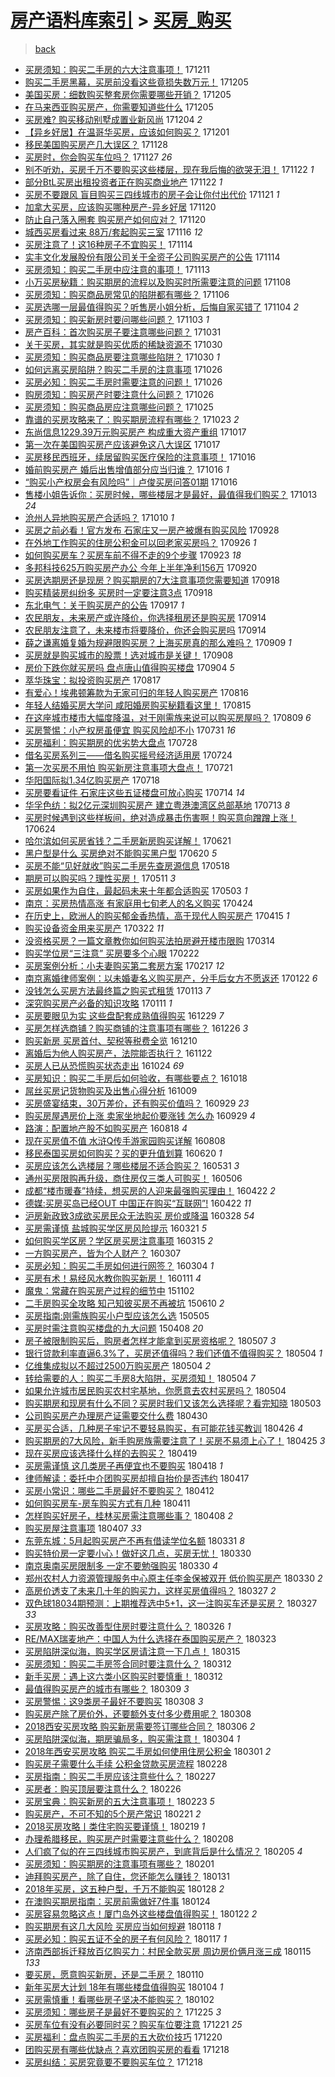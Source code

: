 [房产语料库索引](../../README.md)  > [买房_购买](买房_购买.md)
====
> [back](../README.md)

- [买房须知：购买二手房的六大注意事项！](http://jkwz.applinzi.com/ittc/7045868867207824401.html#%E4%B9%B0%E6%88%BF%E9%A1%BB%E7%9F%A5%EF%BC%9A%E8%B4%AD%E4%B9%B0%E4%BA%8C%E6%89%8B%E6%88%BF%E7%9A%84%E5%85%AD%E5%A4%A7%E6%B3%A8%E6%84%8F%E4%BA%8B%E9%A1%B9%EF%BC%81) 171211  
- [购买二手房黑幕，买房前没看这些竟损失数万元！](http://jkwz.applinzi.com/ittc/7043644016552313873.html#%E8%B4%AD%E4%B9%B0%E4%BA%8C%E6%89%8B%E6%88%BF%E9%BB%91%E5%B9%95%EF%BC%8C%E4%B9%B0%E6%88%BF%E5%89%8D%E6%B2%A1%E7%9C%8B%E8%BF%99%E4%BA%9B%E7%AB%9F%E6%8D%9F%E5%A4%B1%E6%95%B0%E4%B8%87%E5%85%83%EF%BC%81) 171205  
- [美国买房：细数购买整套房你需要哪些开销？](http://jkwz.applinzi.com/ittc/7043625213034497041.html#%E7%BE%8E%E5%9B%BD%E4%B9%B0%E6%88%BF%EF%BC%9A%E7%BB%86%E6%95%B0%E8%B4%AD%E4%B9%B0%E6%95%B4%E5%A5%97%E6%88%BF%E4%BD%A0%E9%9C%80%E8%A6%81%E5%93%AA%E4%BA%9B%E5%BC%80%E9%94%80%EF%BC%9F) 171205  
- [在马来西亚购买房产，你需要知道些什么](http://jkwz.applinzi.com/ittc/7043568786718852113.html#%E5%9C%A8%E9%A9%AC%E6%9D%A5%E8%A5%BF%E4%BA%9A%E8%B4%AD%E4%B9%B0%E6%88%BF%E4%BA%A7%EF%BC%8C%E4%BD%A0%E9%9C%80%E8%A6%81%E7%9F%A5%E9%81%93%E4%BA%9B%E4%BB%80%E4%B9%88) 171205  
- [买房难?  购买移动别墅成置业新风尚](http://jkwz.applinzi.com/ittc/7043226718469358609.html#%E4%B9%B0%E6%88%BF%E9%9A%BE%3F++%E8%B4%AD%E4%B9%B0%E7%A7%BB%E5%8A%A8%E5%88%AB%E5%A2%85%E6%88%90%E7%BD%AE%E4%B8%9A%E6%96%B0%E9%A3%8E%E5%B0%9A) 171204 *2* 
- [【异乡好居】在温哥华买房，应该如何购买？](http://jkwz.applinzi.com/ittc/7042064136127644688.html#%E3%80%90%E5%BC%82%E4%B9%A1%E5%A5%BD%E5%B1%85%E3%80%91%E5%9C%A8%E6%B8%A9%E5%93%A5%E5%8D%8E%E4%B9%B0%E6%88%BF%EF%BC%8C%E5%BA%94%E8%AF%A5%E5%A6%82%E4%BD%95%E8%B4%AD%E4%B9%B0%EF%BC%9F) 171201  
- [移民美国购买房产几大误区？](http://jkwz.applinzi.com/ittc/7040917413774754832.html#%E7%A7%BB%E6%B0%91%E7%BE%8E%E5%9B%BD%E8%B4%AD%E4%B9%B0%E6%88%BF%E4%BA%A7%E5%87%A0%E5%A4%A7%E8%AF%AF%E5%8C%BA%EF%BC%9F) 171128  
- [买房时，你会购买车位吗？](http://jkwz.applinzi.com/ittc/7040670274565964816.html#%E4%B9%B0%E6%88%BF%E6%97%B6%EF%BC%8C%E4%BD%A0%E4%BC%9A%E8%B4%AD%E4%B9%B0%E8%BD%A6%E4%BD%8D%E5%90%97%EF%BC%9F) 171127 *26* 
- [别不听劝，买房千万不要购买这些楼层，现在我后悔的欲哭无泪！](http://jkwz.applinzi.com/ittc/7038706025794896913.html#%E5%88%AB%E4%B8%8D%E5%90%AC%E5%8A%9D%EF%BC%8C%E4%B9%B0%E6%88%BF%E5%8D%83%E4%B8%87%E4%B8%8D%E8%A6%81%E8%B4%AD%E4%B9%B0%E8%BF%99%E4%BA%9B%E6%A5%BC%E5%B1%82%EF%BC%8C%E7%8E%B0%E5%9C%A8%E6%88%91%E5%90%8E%E6%82%94%E7%9A%84%E6%AC%B2%E5%93%AD%E6%97%A0%E6%B3%AA%EF%BC%81) 171122 *1* 
- [部分BtL买房出租投资者正在购买商业地产](http://jkwz.applinzi.com/ittc/7038421529245778961.html#%E9%83%A8%E5%88%86BtL%E4%B9%B0%E6%88%BF%E5%87%BA%E7%A7%9F%E6%8A%95%E8%B5%84%E8%80%85%E6%AD%A3%E5%9C%A8%E8%B4%AD%E4%B9%B0%E5%95%86%E4%B8%9A%E5%9C%B0%E4%BA%A7) 171122 *1* 
- [买房不要跟风 盲目购买三四线城市的房子会让你付出代价](http://jkwz.applinzi.com/ittc/7038498468853711889.html#%E4%B9%B0%E6%88%BF%E4%B8%8D%E8%A6%81%E8%B7%9F%E9%A3%8E+%E7%9B%B2%E7%9B%AE%E8%B4%AD%E4%B9%B0%E4%B8%89%E5%9B%9B%E7%BA%BF%E5%9F%8E%E5%B8%82%E7%9A%84%E6%88%BF%E5%AD%90%E4%BC%9A%E8%AE%A9%E4%BD%A0%E4%BB%98%E5%87%BA%E4%BB%A3%E4%BB%B7) 171121 *1* 
- [加拿大买房，应该购买哪种房产-异乡好居](http://jkwz.applinzi.com/ittc/7037988765698622480.html#%E5%8A%A0%E6%8B%BF%E5%A4%A7%E4%B9%B0%E6%88%BF%EF%BC%8C%E5%BA%94%E8%AF%A5%E8%B4%AD%E4%B9%B0%E5%93%AA%E7%A7%8D%E6%88%BF%E4%BA%A7-%E5%BC%82%E4%B9%A1%E5%A5%BD%E5%B1%85) 171120  
- [防止自己落入圈套 购买房产如何应对？](http://jkwz.applinzi.com/ittc/7037953814823437329.html#%E9%98%B2%E6%AD%A2%E8%87%AA%E5%B7%B1%E8%90%BD%E5%85%A5%E5%9C%88%E5%A5%97+%E8%B4%AD%E4%B9%B0%E6%88%BF%E4%BA%A7%E5%A6%82%E4%BD%95%E5%BA%94%E5%AF%B9%EF%BC%9F) 171120  
- [城西买房看过来 88万/套起购买三室](http://jkwz.applinzi.com/ittc/7036342515039470608.html#%E5%9F%8E%E8%A5%BF%E4%B9%B0%E6%88%BF%E7%9C%8B%E8%BF%87%E6%9D%A5+88%E4%B8%87%2F%E5%A5%97%E8%B5%B7%E8%B4%AD%E4%B9%B0%E4%B8%89%E5%AE%A4) 171116 *12* 
- [买房注意了！这16种房子不宜购买！](http://jkwz.applinzi.com/ittc/7035763714773484560.html#%E4%B9%B0%E6%88%BF%E6%B3%A8%E6%84%8F%E4%BA%86%EF%BC%81%E8%BF%9916%E7%A7%8D%E6%88%BF%E5%AD%90%E4%B8%8D%E5%AE%9C%E8%B4%AD%E4%B9%B0%EF%BC%81) 171114  
- [实丰文化发展股份有限公司关于全资子公司购买房产的公告](http://jkwz.applinzi.com/ittc/7035722577178297360.html#%E5%AE%9E%E4%B8%B0%E6%96%87%E5%8C%96%E5%8F%91%E5%B1%95%E8%82%A1%E4%BB%BD%E6%9C%89%E9%99%90%E5%85%AC%E5%8F%B8%E5%85%B3%E4%BA%8E%E5%85%A8%E8%B5%84%E5%AD%90%E5%85%AC%E5%8F%B8%E8%B4%AD%E4%B9%B0%E6%88%BF%E4%BA%A7%E7%9A%84%E5%85%AC%E5%91%8A) 171114  
- [买房须知：购买二手房中应注意的事项！](http://jkwz.applinzi.com/ittc/7035366316813321232.html#%E4%B9%B0%E6%88%BF%E9%A1%BB%E7%9F%A5%EF%BC%9A%E8%B4%AD%E4%B9%B0%E4%BA%8C%E6%89%8B%E6%88%BF%E4%B8%AD%E5%BA%94%E6%B3%A8%E6%84%8F%E7%9A%84%E4%BA%8B%E9%A1%B9%EF%BC%81) 171113  
- [小万买房秘籍：购买期房的流程以及购买时所需要注意的问题](http://jkwz.applinzi.com/ittc/7033517042639045649.html#%E5%B0%8F%E4%B8%87%E4%B9%B0%E6%88%BF%E7%A7%98%E7%B1%8D%EF%BC%9A%E8%B4%AD%E4%B9%B0%E6%9C%9F%E6%88%BF%E7%9A%84%E6%B5%81%E7%A8%8B%E4%BB%A5%E5%8F%8A%E8%B4%AD%E4%B9%B0%E6%97%B6%E6%89%80%E9%9C%80%E8%A6%81%E6%B3%A8%E6%84%8F%E7%9A%84%E9%97%AE%E9%A2%98) 171108  
- [买房须知：购买商品房常见的陷阱都有哪些？](http://jkwz.applinzi.com/ittc/7032852441358402576.html#%E4%B9%B0%E6%88%BF%E9%A1%BB%E7%9F%A5%EF%BC%9A%E8%B4%AD%E4%B9%B0%E5%95%86%E5%93%81%E6%88%BF%E5%B8%B8%E8%A7%81%E7%9A%84%E9%99%B7%E9%98%B1%E9%83%BD%E6%9C%89%E5%93%AA%E4%BA%9B%EF%BC%9F) 171106  
- [买房选哪一层最值得购买？听售房小姐分析，后悔自家买错了](http://jkwz.applinzi.com/ittc/7032127735311385616.html#%E4%B9%B0%E6%88%BF%E9%80%89%E5%93%AA%E4%B8%80%E5%B1%82%E6%9C%80%E5%80%BC%E5%BE%97%E8%B4%AD%E4%B9%B0%EF%BC%9F%E5%90%AC%E5%94%AE%E6%88%BF%E5%B0%8F%E5%A7%90%E5%88%86%E6%9E%90%EF%BC%8C%E5%90%8E%E6%82%94%E8%87%AA%E5%AE%B6%E4%B9%B0%E9%94%99%E4%BA%86) 171104 *2* 
- [买房须知：购买新房时要问哪些问题？](http://jkwz.applinzi.com/ittc/7031754117230363664.html#%E4%B9%B0%E6%88%BF%E9%A1%BB%E7%9F%A5%EF%BC%9A%E8%B4%AD%E4%B9%B0%E6%96%B0%E6%88%BF%E6%97%B6%E8%A6%81%E9%97%AE%E5%93%AA%E4%BA%9B%E9%97%AE%E9%A2%98%EF%BC%9F) 171103 *1* 
- [房产百科：首次购买房子要注意哪些问题？](http://jkwz.applinzi.com/ittc/7030623047596377105.html#%E6%88%BF%E4%BA%A7%E7%99%BE%E7%A7%91%EF%BC%9A%E9%A6%96%E6%AC%A1%E8%B4%AD%E4%B9%B0%E6%88%BF%E5%AD%90%E8%A6%81%E6%B3%A8%E6%84%8F%E5%93%AA%E4%BA%9B%E9%97%AE%E9%A2%98%EF%BC%9F) 171031  
- [关于买房，其实就是购买优质的稀缺资源不](http://jkwz.applinzi.com/ittc/7030296253399827472.html#%E5%85%B3%E4%BA%8E%E4%B9%B0%E6%88%BF%EF%BC%8C%E5%85%B6%E5%AE%9E%E5%B0%B1%E6%98%AF%E8%B4%AD%E4%B9%B0%E4%BC%98%E8%B4%A8%E7%9A%84%E7%A8%80%E7%BC%BA%E8%B5%84%E6%BA%90%E4%B8%8D) 171030  
- [买房须知：购买商品房要注意哪些陷阱？](http://jkwz.applinzi.com/ittc/7030253418852123664.html#%E4%B9%B0%E6%88%BF%E9%A1%BB%E7%9F%A5%EF%BC%9A%E8%B4%AD%E4%B9%B0%E5%95%86%E5%93%81%E6%88%BF%E8%A6%81%E6%B3%A8%E6%84%8F%E5%93%AA%E4%BA%9B%E9%99%B7%E9%98%B1%EF%BC%9F) 171030 *1* 
- [如何远离买房陷阱？购买二手房的注意事项](http://jkwz.applinzi.com/ittc/7028774769493804049.html#%E5%A6%82%E4%BD%95%E8%BF%9C%E7%A6%BB%E4%B9%B0%E6%88%BF%E9%99%B7%E9%98%B1%EF%BC%9F%E8%B4%AD%E4%B9%B0%E4%BA%8C%E6%89%8B%E6%88%BF%E7%9A%84%E6%B3%A8%E6%84%8F%E4%BA%8B%E9%A1%B9) 171026  
- [买房必知：购买二手房时需要注意的问题！](http://jkwz.applinzi.com/ittc/7028769572151362577.html#%E4%B9%B0%E6%88%BF%E5%BF%85%E7%9F%A5%EF%BC%9A%E8%B4%AD%E4%B9%B0%E4%BA%8C%E6%89%8B%E6%88%BF%E6%97%B6%E9%9C%80%E8%A6%81%E6%B3%A8%E6%84%8F%E7%9A%84%E9%97%AE%E9%A2%98%EF%BC%81) 171026  
- [购房须知：购买房产时要注意什么问题？](http://jkwz.applinzi.com/ittc/7028757097183970320.html#%E8%B4%AD%E6%88%BF%E9%A1%BB%E7%9F%A5%EF%BC%9A%E8%B4%AD%E4%B9%B0%E6%88%BF%E4%BA%A7%E6%97%B6%E8%A6%81%E6%B3%A8%E6%84%8F%E4%BB%80%E4%B9%88%E9%97%AE%E9%A2%98%EF%BC%9F) 171026  
- [买房须知：购买商品房应注意哪些问题？](http://jkwz.applinzi.com/ittc/7028406941167125520.html#%E4%B9%B0%E6%88%BF%E9%A1%BB%E7%9F%A5%EF%BC%9A%E8%B4%AD%E4%B9%B0%E5%95%86%E5%93%81%E6%88%BF%E5%BA%94%E6%B3%A8%E6%84%8F%E5%93%AA%E4%BA%9B%E9%97%AE%E9%A2%98%EF%BC%9F) 171025  
- [靠谱的买房攻略来了：购买期房流程有哪些？](http://jkwz.applinzi.com/ittc/7027669878960555024.html#%E9%9D%A0%E8%B0%B1%E7%9A%84%E4%B9%B0%E6%88%BF%E6%94%BB%E7%95%A5%E6%9D%A5%E4%BA%86%EF%BC%9A%E8%B4%AD%E4%B9%B0%E6%9C%9F%E6%88%BF%E6%B5%81%E7%A8%8B%E6%9C%89%E5%93%AA%E4%BA%9B%EF%BC%9F) 171023 *2* 
- [东尚信息1229.39万元购买房产 构成重大资产重组](http://jkwz.applinzi.com/ittc/7025413321862415377.html#%E4%B8%9C%E5%B0%9A%E4%BF%A1%E6%81%AF1229.39%E4%B8%87%E5%85%83%E8%B4%AD%E4%B9%B0%E6%88%BF%E4%BA%A7+%E6%9E%84%E6%88%90%E9%87%8D%E5%A4%A7%E8%B5%84%E4%BA%A7%E9%87%8D%E7%BB%84) 171017  
- [第一次在美国购买房产应该避免这八大误区](http://jkwz.applinzi.com/ittc/7025410815547671568.html#%E7%AC%AC%E4%B8%80%E6%AC%A1%E5%9C%A8%E7%BE%8E%E5%9B%BD%E8%B4%AD%E4%B9%B0%E6%88%BF%E4%BA%A7%E5%BA%94%E8%AF%A5%E9%81%BF%E5%85%8D%E8%BF%99%E5%85%AB%E5%A4%A7%E8%AF%AF%E5%8C%BA) 171017  
- [买房移民西班牙，续居留购买医疗保险的注意事项！](http://jkwz.applinzi.com/ittc/7025092463809790993.html#%E4%B9%B0%E6%88%BF%E7%A7%BB%E6%B0%91%E8%A5%BF%E7%8F%AD%E7%89%99%EF%BC%8C%E7%BB%AD%E5%B1%85%E7%95%99%E8%B4%AD%E4%B9%B0%E5%8C%BB%E7%96%97%E4%BF%9D%E9%99%A9%E7%9A%84%E6%B3%A8%E6%84%8F%E4%BA%8B%E9%A1%B9%EF%BC%81) 171016  
- [婚前购买房产 婚后出售增值部分应当归谁？](http://jkwz.applinzi.com/ittc/7025046486361048081.html#%E5%A9%9A%E5%89%8D%E8%B4%AD%E4%B9%B0%E6%88%BF%E4%BA%A7+%E5%A9%9A%E5%90%8E%E5%87%BA%E5%94%AE%E5%A2%9E%E5%80%BC%E9%83%A8%E5%88%86%E5%BA%94%E5%BD%93%E5%BD%92%E8%B0%81%EF%BC%9F) 171016 *1* 
- [“购买小产权房会有风险吗”｜卢俊买房问答01期](http://jkwz.applinzi.com/ittc/7024987837022340112.html#%E2%80%9C%E8%B4%AD%E4%B9%B0%E5%B0%8F%E4%BA%A7%E6%9D%83%E6%88%BF%E4%BC%9A%E6%9C%89%E9%A3%8E%E9%99%A9%E5%90%97%E2%80%9D%EF%BD%9C%E5%8D%A2%E4%BF%8A%E4%B9%B0%E6%88%BF%E9%97%AE%E7%AD%9401%E6%9C%9F) 171016  
- [售楼小姐告诉你：买房时候，哪些楼层才是最好，最值得我们购买？](http://jkwz.applinzi.com/ittc/7024035496454521873.html#%E5%94%AE%E6%A5%BC%E5%B0%8F%E5%A7%90%E5%91%8A%E8%AF%89%E4%BD%A0%EF%BC%9A%E4%B9%B0%E6%88%BF%E6%97%B6%E5%80%99%EF%BC%8C%E5%93%AA%E4%BA%9B%E6%A5%BC%E5%B1%82%E6%89%8D%E6%98%AF%E6%9C%80%E5%A5%BD%EF%BC%8C%E6%9C%80%E5%80%BC%E5%BE%97%E6%88%91%E4%BB%AC%E8%B4%AD%E4%B9%B0%EF%BC%9F) 171013 *24* 
- [沧州人异地购买房产合适吗？](http://jkwz.applinzi.com/ittc/7022730698690135057.html#%E6%B2%A7%E5%B7%9E%E4%BA%BA%E5%BC%82%E5%9C%B0%E8%B4%AD%E4%B9%B0%E6%88%BF%E4%BA%A7%E5%90%88%E9%80%82%E5%90%97%EF%BC%9F) 171010 *1* 
- [买房之前必看！官方发布 石家庄又一房产被爆有购买风险](http://jkwz.applinzi.com/ittc/7018362919048446992.html#%E4%B9%B0%E6%88%BF%E4%B9%8B%E5%89%8D%E5%BF%85%E7%9C%8B%EF%BC%81%E5%AE%98%E6%96%B9%E5%8F%91%E5%B8%83+%E7%9F%B3%E5%AE%B6%E5%BA%84%E5%8F%88%E4%B8%80%E6%88%BF%E4%BA%A7%E8%A2%AB%E7%88%86%E6%9C%89%E8%B4%AD%E4%B9%B0%E9%A3%8E%E9%99%A9) 170928  
- [在外地工作购买的住房公积金可以回老家买房吗？](http://jkwz.applinzi.com/ittc/7017677517438321680.html#%E5%9C%A8%E5%A4%96%E5%9C%B0%E5%B7%A5%E4%BD%9C%E8%B4%AD%E4%B9%B0%E7%9A%84%E4%BD%8F%E6%88%BF%E5%85%AC%E7%A7%AF%E9%87%91%E5%8F%AF%E4%BB%A5%E5%9B%9E%E8%80%81%E5%AE%B6%E4%B9%B0%E6%88%BF%E5%90%97%EF%BC%9F) 170926 *1* 
- [如何购买房车？买房车前不得不走的9个步骤](http://jkwz.applinzi.com/ittc/7016534883500033041.html#%E5%A6%82%E4%BD%95%E8%B4%AD%E4%B9%B0%E6%88%BF%E8%BD%A6%EF%BC%9F%E4%B9%B0%E6%88%BF%E8%BD%A6%E5%89%8D%E4%B8%8D%E5%BE%97%E4%B8%8D%E8%B5%B0%E7%9A%849%E4%B8%AA%E6%AD%A5%E9%AA%A4) 170923 *18* 
- [多邦科技625万购买房产办公 今年上半年净利156万](http://jkwz.applinzi.com/ittc/7015412459085759505.html#%E5%A4%9A%E9%82%A6%E7%A7%91%E6%8A%80625%E4%B8%87%E8%B4%AD%E4%B9%B0%E6%88%BF%E4%BA%A7%E5%8A%9E%E5%85%AC+%E4%BB%8A%E5%B9%B4%E4%B8%8A%E5%8D%8A%E5%B9%B4%E5%87%80%E5%88%A9156%E4%B8%87) 170920  
- [买房选期房还是现房？购买期房的7大注意事项您需要知道](http://jkwz.applinzi.com/ittc/7014672921010897936.html#%E4%B9%B0%E6%88%BF%E9%80%89%E6%9C%9F%E6%88%BF%E8%BF%98%E6%98%AF%E7%8E%B0%E6%88%BF%EF%BC%9F%E8%B4%AD%E4%B9%B0%E6%9C%9F%E6%88%BF%E7%9A%847%E5%A4%A7%E6%B3%A8%E6%84%8F%E4%BA%8B%E9%A1%B9%E6%82%A8%E9%9C%80%E8%A6%81%E7%9F%A5%E9%81%93) 170918  
- [购买精装房纠纷多 买房时一定要注意3点](http://jkwz.applinzi.com/ittc/7014581162289398800.html#%E8%B4%AD%E4%B9%B0%E7%B2%BE%E8%A3%85%E6%88%BF%E7%BA%A0%E7%BA%B7%E5%A4%9A+%E4%B9%B0%E6%88%BF%E6%97%B6%E4%B8%80%E5%AE%9A%E8%A6%81%E6%B3%A8%E6%84%8F3%E7%82%B9) 170918  
- [东北电气：关于购买房产的公告](http://jkwz.applinzi.com/ittc/7014425914493109264.html#%E4%B8%9C%E5%8C%97%E7%94%B5%E6%B0%94%EF%BC%9A%E5%85%B3%E4%BA%8E%E8%B4%AD%E4%B9%B0%E6%88%BF%E4%BA%A7%E7%9A%84%E5%85%AC%E5%91%8A) 170917 *1* 
- [农民朋友，未来房产或许降价，你选择租房还是购买房](http://jkwz.applinzi.com/ittc/7013298918862095121.html#%E5%86%9C%E6%B0%91%E6%9C%8B%E5%8F%8B%EF%BC%8C%E6%9C%AA%E6%9D%A5%E6%88%BF%E4%BA%A7%E6%88%96%E8%AE%B8%E9%99%8D%E4%BB%B7%EF%BC%8C%E4%BD%A0%E9%80%89%E6%8B%A9%E7%A7%9F%E6%88%BF%E8%BF%98%E6%98%AF%E8%B4%AD%E4%B9%B0%E6%88%BF) 170914  
- [农民朋友注意了，未来楼市将要降价，你还会购买房吗](http://jkwz.applinzi.com/ittc/7013296636963587089.html#%E5%86%9C%E6%B0%91%E6%9C%8B%E5%8F%8B%E6%B3%A8%E6%84%8F%E4%BA%86%EF%BC%8C%E6%9C%AA%E6%9D%A5%E6%A5%BC%E5%B8%82%E5%B0%86%E8%A6%81%E9%99%8D%E4%BB%B7%EF%BC%8C%E4%BD%A0%E8%BF%98%E4%BC%9A%E8%B4%AD%E4%B9%B0%E6%88%BF%E5%90%97) 170914  
- [薛之谦离婚复婚为规避限购买房？上海买房真的那么难吗？](http://jkwz.applinzi.com/ittc/7011341747639288849.html#%E8%96%9B%E4%B9%8B%E8%B0%A6%E7%A6%BB%E5%A9%9A%E5%A4%8D%E5%A9%9A%E4%B8%BA%E8%A7%84%E9%81%BF%E9%99%90%E8%B4%AD%E4%B9%B0%E6%88%BF%EF%BC%9F%E4%B8%8A%E6%B5%B7%E4%B9%B0%E6%88%BF%E7%9C%9F%E7%9A%84%E9%82%A3%E4%B9%88%E9%9A%BE%E5%90%97%EF%BC%9F) 170909 *1* 
- [买房就是购买城市的股票！选对城市是关键！](http://jkwz.applinzi.com/ittc/7010976262703809552.html#%E4%B9%B0%E6%88%BF%E5%B0%B1%E6%98%AF%E8%B4%AD%E4%B9%B0%E5%9F%8E%E5%B8%82%E7%9A%84%E8%82%A1%E7%A5%A8%EF%BC%81%E9%80%89%E5%AF%B9%E5%9F%8E%E5%B8%82%E6%98%AF%E5%85%B3%E9%94%AE%EF%BC%81) 170908  
- [房价下跌你就买房吗 盘点唐山值得购买楼盘](http://jkwz.applinzi.com/ittc/7009357862927860752.html#%E6%88%BF%E4%BB%B7%E4%B8%8B%E8%B7%8C%E4%BD%A0%E5%B0%B1%E4%B9%B0%E6%88%BF%E5%90%97+%E7%9B%98%E7%82%B9%E5%94%90%E5%B1%B1%E5%80%BC%E5%BE%97%E8%B4%AD%E4%B9%B0%E6%A5%BC%E7%9B%98) 170904 *5* 
- [萃华珠宝：拟投资购买房产](http://jkwz.applinzi.com/ittc/7002678110473159697.html#%E8%90%83%E5%8D%8E%E7%8F%A0%E5%AE%9D%EF%BC%9A%E6%8B%9F%E6%8A%95%E8%B5%84%E8%B4%AD%E4%B9%B0%E6%88%BF%E4%BA%A7) 170817  
- [有爱心！埃弗顿筹款为无家可归的年轻人购买房产](http://jkwz.applinzi.com/ittc/7002423097192612881.html#%E6%9C%89%E7%88%B1%E5%BF%83%EF%BC%81%E5%9F%83%E5%BC%97%E9%A1%BF%E7%AD%B9%E6%AC%BE%E4%B8%BA%E6%97%A0%E5%AE%B6%E5%8F%AF%E5%BD%92%E7%9A%84%E5%B9%B4%E8%BD%BB%E4%BA%BA%E8%B4%AD%E4%B9%B0%E6%88%BF%E4%BA%A7) 170816  
- [年轻人结婚买房大学问 咸阳婚房购买秘籍看这里！](http://jkwz.applinzi.com/ittc/7001948065131660304.html#%E5%B9%B4%E8%BD%BB%E4%BA%BA%E7%BB%93%E5%A9%9A%E4%B9%B0%E6%88%BF%E5%A4%A7%E5%AD%A6%E9%97%AE+%E5%92%B8%E9%98%B3%E5%A9%9A%E6%88%BF%E8%B4%AD%E4%B9%B0%E7%A7%98%E7%B1%8D%E7%9C%8B%E8%BF%99%E9%87%8C%EF%BC%81) 170815  
- [在这座城市楼市大幅度降温，对于刚需族来说可以购买房屋吗？](http://jkwz.applinzi.com/ittc/6999883987445892112.html#%E5%9C%A8%E8%BF%99%E5%BA%A7%E5%9F%8E%E5%B8%82%E6%A5%BC%E5%B8%82%E5%A4%A7%E5%B9%85%E5%BA%A6%E9%99%8D%E6%B8%A9%EF%BC%8C%E5%AF%B9%E4%BA%8E%E5%88%9A%E9%9C%80%E6%97%8F%E6%9D%A5%E8%AF%B4%E5%8F%AF%E4%BB%A5%E8%B4%AD%E4%B9%B0%E6%88%BF%E5%B1%8B%E5%90%97%EF%BC%9F) 170809 *6* 
- [买房警惕：小产权房虽便宜 购买风险却不小](http://jkwz.applinzi.com/ittc/6996486152612480016.html#%E4%B9%B0%E6%88%BF%E8%AD%A6%E6%83%95%EF%BC%9A%E5%B0%8F%E4%BA%A7%E6%9D%83%E6%88%BF%E8%99%BD%E4%BE%BF%E5%AE%9C+%E8%B4%AD%E4%B9%B0%E9%A3%8E%E9%99%A9%E5%8D%B4%E4%B8%8D%E5%B0%8F) 170731 *16* 
- [买房福利：购买期房的优劣势大盘点](http://jkwz.applinzi.com/ittc/6995309277978559505.html#%E4%B9%B0%E6%88%BF%E7%A6%8F%E5%88%A9%EF%BC%9A%E8%B4%AD%E4%B9%B0%E6%9C%9F%E6%88%BF%E7%9A%84%E4%BC%98%E5%8A%A3%E5%8A%BF%E5%A4%A7%E7%9B%98%E7%82%B9) 170728  
- [借名买房系列三——借名购买摇号经济适用房](http://jkwz.applinzi.com/ittc/6993799169905787920.html#%E5%80%9F%E5%90%8D%E4%B9%B0%E6%88%BF%E7%B3%BB%E5%88%97%E4%B8%89%E2%80%94%E2%80%94%E5%80%9F%E5%90%8D%E8%B4%AD%E4%B9%B0%E6%91%87%E5%8F%B7%E7%BB%8F%E6%B5%8E%E9%80%82%E7%94%A8%E6%88%BF) 170724  
- [第一次买房不用怕 购买新房注意事项大盘点！](http://jkwz.applinzi.com/ittc/6992767798106129425.html#%E7%AC%AC%E4%B8%80%E6%AC%A1%E4%B9%B0%E6%88%BF%E4%B8%8D%E7%94%A8%E6%80%95+%E8%B4%AD%E4%B9%B0%E6%96%B0%E6%88%BF%E6%B3%A8%E6%84%8F%E4%BA%8B%E9%A1%B9%E5%A4%A7%E7%9B%98%E7%82%B9%EF%BC%81) 170721  
- [华阳国际拟1.34亿购买房产](http://jkwz.applinzi.com/ittc/6991462166325363729.html#%E5%8D%8E%E9%98%B3%E5%9B%BD%E9%99%85%E6%8B%9F1.34%E4%BA%BF%E8%B4%AD%E4%B9%B0%E6%88%BF%E4%BA%A7) 170718  
- [买房要看证件 石家庄这些五证楼盘可放心购买](http://jkwz.applinzi.com/ittc/6990090787621438481.html#%E4%B9%B0%E6%88%BF%E8%A6%81%E7%9C%8B%E8%AF%81%E4%BB%B6+%E7%9F%B3%E5%AE%B6%E5%BA%84%E8%BF%99%E4%BA%9B%E4%BA%94%E8%AF%81%E6%A5%BC%E7%9B%98%E5%8F%AF%E6%94%BE%E5%BF%83%E8%B4%AD%E4%B9%B0) 170714 *14* 
- [华孚色纺：拟2亿元深圳购买房产 建立粤港澳湾区总部基地](http://jkwz.applinzi.com/ittc/6989858953398584336.html#%E5%8D%8E%E5%AD%9A%E8%89%B2%E7%BA%BA%EF%BC%9A%E6%8B%9F2%E4%BA%BF%E5%85%83%E6%B7%B1%E5%9C%B3%E8%B4%AD%E4%B9%B0%E6%88%BF%E4%BA%A7+%E5%BB%BA%E7%AB%8B%E7%B2%A4%E6%B8%AF%E6%BE%B3%E6%B9%BE%E5%8C%BA%E6%80%BB%E9%83%A8%E5%9F%BA%E5%9C%B0) 170713 *8* 
- [买房时候遇到这些样板间，绝对造成暴击伤害啊！购买意向蹭蹭上涨！](http://jkwz.applinzi.com/ittc/6982659830471721988.html#%E4%B9%B0%E6%88%BF%E6%97%B6%E5%80%99%E9%81%87%E5%88%B0%E8%BF%99%E4%BA%9B%E6%A0%B7%E6%9D%BF%E9%97%B4%EF%BC%8C%E7%BB%9D%E5%AF%B9%E9%80%A0%E6%88%90%E6%9A%B4%E5%87%BB%E4%BC%A4%E5%AE%B3%E5%95%8A%EF%BC%81%E8%B4%AD%E4%B9%B0%E6%84%8F%E5%90%91%E8%B9%AD%E8%B9%AD%E4%B8%8A%E6%B6%A8%EF%BC%81) 170624  
- [哈尔滨如何买房省钱？二手房新房购买详解！](http://jkwz.applinzi.com/ittc/6981689291364107269.html#%E5%93%88%E5%B0%94%E6%BB%A8%E5%A6%82%E4%BD%95%E4%B9%B0%E6%88%BF%E7%9C%81%E9%92%B1%EF%BC%9F%E4%BA%8C%E6%89%8B%E6%88%BF%E6%96%B0%E6%88%BF%E8%B4%AD%E4%B9%B0%E8%AF%A6%E8%A7%A3%EF%BC%81) 170621  
- [黑户型是什么 买房绝对不能购买黑户型](http://jkwz.applinzi.com/ittc/6981326901632041989.html#%E9%BB%91%E6%88%B7%E5%9E%8B%E6%98%AF%E4%BB%80%E4%B9%88+%E4%B9%B0%E6%88%BF%E7%BB%9D%E5%AF%B9%E4%B8%8D%E8%83%BD%E8%B4%AD%E4%B9%B0%E9%BB%91%E6%88%B7%E5%9E%8B) 170620 *5* 
- [买房不能“见好就收”购买二手房先查房源信息](http://jkwz.applinzi.com/ittc/6968932567238575108.html#%E4%B9%B0%E6%88%BF%E4%B8%8D%E8%83%BD%E2%80%9C%E8%A7%81%E5%A5%BD%E5%B0%B1%E6%94%B6%E2%80%9D%E8%B4%AD%E4%B9%B0%E4%BA%8C%E6%89%8B%E6%88%BF%E5%85%88%E6%9F%A5%E6%88%BF%E6%BA%90%E4%BF%A1%E6%81%AF) 170518  
- [期房可以购买吗？理性买房！](http://jkwz.applinzi.com/ittc/6966501282884879364.html#%E6%9C%9F%E6%88%BF%E5%8F%AF%E4%BB%A5%E8%B4%AD%E4%B9%B0%E5%90%97%EF%BC%9F%E7%90%86%E6%80%A7%E4%B9%B0%E6%88%BF%EF%BC%81) 170511 *3* 
- [买房如果作为自住，最起码未来十年都合适购买](http://jkwz.applinzi.com/ittc/6963538578721211397.html#%E4%B9%B0%E6%88%BF%E5%A6%82%E6%9E%9C%E4%BD%9C%E4%B8%BA%E8%87%AA%E4%BD%8F%EF%BC%8C%E6%9C%80%E8%B5%B7%E7%A0%81%E6%9C%AA%E6%9D%A5%E5%8D%81%E5%B9%B4%E9%83%BD%E5%90%88%E9%80%82%E8%B4%AD%E4%B9%B0) 170503 *1* 
- [南京：买房热情高涨 有家庭用七旬老人的名义购买](http://jkwz.applinzi.com/ittc/6960146035757286404.html#%E5%8D%97%E4%BA%AC%EF%BC%9A%E4%B9%B0%E6%88%BF%E7%83%AD%E6%83%85%E9%AB%98%E6%B6%A8+%E6%9C%89%E5%AE%B6%E5%BA%AD%E7%94%A8%E4%B8%83%E6%97%AC%E8%80%81%E4%BA%BA%E7%9A%84%E5%90%8D%E4%B9%89%E8%B4%AD%E4%B9%B0) 170424  
- [在历史上，欧洲人的购买郁金香热情，高于现代人购买房产](http://jkwz.applinzi.com/ittc/6956727196440855557.html#%E5%9C%A8%E5%8E%86%E5%8F%B2%E4%B8%8A%EF%BC%8C%E6%AC%A7%E6%B4%B2%E4%BA%BA%E7%9A%84%E8%B4%AD%E4%B9%B0%E9%83%81%E9%87%91%E9%A6%99%E7%83%AD%E6%83%85%EF%BC%8C%E9%AB%98%E4%BA%8E%E7%8E%B0%E4%BB%A3%E4%BA%BA%E8%B4%AD%E4%B9%B0%E6%88%BF%E4%BA%A7) 170415 *1* 
- [购买设备资金用来买房产](http://jkwz.applinzi.com/ittc/6947691363041805316.html#%E8%B4%AD%E4%B9%B0%E8%AE%BE%E5%A4%87%E8%B5%84%E9%87%91%E7%94%A8%E6%9D%A5%E4%B9%B0%E6%88%BF%E4%BA%A7) 170322 *11* 
- [没资格买房？一篇文章教你如何购买法拍房避开楼市限购](http://jkwz.applinzi.com/ittc/6944889052661810180.html#%E6%B2%A1%E8%B5%84%E6%A0%BC%E4%B9%B0%E6%88%BF%EF%BC%9F%E4%B8%80%E7%AF%87%E6%96%87%E7%AB%A0%E6%95%99%E4%BD%A0%E5%A6%82%E4%BD%95%E8%B4%AD%E4%B9%B0%E6%B3%95%E6%8B%8D%E6%88%BF%E9%81%BF%E5%BC%80%E6%A5%BC%E5%B8%82%E9%99%90%E8%B4%AD) 170314  
- [购买学位房“三注意” 买房要多个心眼](http://jkwz.applinzi.com/ittc/6937422318614873093.html#%E8%B4%AD%E4%B9%B0%E5%AD%A6%E4%BD%8D%E6%88%BF%E2%80%9C%E4%B8%89%E6%B3%A8%E6%84%8F%E2%80%9D+%E4%B9%B0%E6%88%BF%E8%A6%81%E5%A4%9A%E4%B8%AA%E5%BF%83%E7%9C%BC) 170222  
- [买房案例分析：小夫妻购买第二套房方案](http://jkwz.applinzi.com/ittc/6935721085495673860.html#%E4%B9%B0%E6%88%BF%E6%A1%88%E4%BE%8B%E5%88%86%E6%9E%90%EF%BC%9A%E5%B0%8F%E5%A4%AB%E5%A6%BB%E8%B4%AD%E4%B9%B0%E7%AC%AC%E4%BA%8C%E5%A5%97%E6%88%BF%E6%96%B9%E6%A1%88) 170217 *12* 
- [南京离婚律师案例：以未婚妻名义购买房产，分手后女方不愿返还](http://jkwz.applinzi.com/ittc/6926012659802833925.html#%E5%8D%97%E4%BA%AC%E7%A6%BB%E5%A9%9A%E5%BE%8B%E5%B8%88%E6%A1%88%E4%BE%8B%EF%BC%9A%E4%BB%A5%E6%9C%AA%E5%A9%9A%E5%A6%BB%E5%90%8D%E4%B9%89%E8%B4%AD%E4%B9%B0%E6%88%BF%E4%BA%A7%EF%BC%8C%E5%88%86%E6%89%8B%E5%90%8E%E5%A5%B3%E6%96%B9%E4%B8%8D%E6%84%BF%E8%BF%94%E8%BF%98) 170122 *6* 
- [没钱怎么买房方法最终篇之购买式租赁](http://jkwz.applinzi.com/ittc/6922557495053911044.html#%E6%B2%A1%E9%92%B1%E6%80%8E%E4%B9%88%E4%B9%B0%E6%88%BF%E6%96%B9%E6%B3%95%E6%9C%80%E7%BB%88%E7%AF%87%E4%B9%8B%E8%B4%AD%E4%B9%B0%E5%BC%8F%E7%A7%9F%E8%B5%81) 170113 *7* 
- [深究购买房产必备的知识攻略](http://jkwz.applinzi.com/ittc/6921806573185008644.html#%E6%B7%B1%E7%A9%B6%E8%B4%AD%E4%B9%B0%E6%88%BF%E4%BA%A7%E5%BF%85%E5%A4%87%E7%9A%84%E7%9F%A5%E8%AF%86%E6%94%BB%E7%95%A5) 170111 *1* 
- [买房要眼见为实 这些盘配套成熟值得购买](http://jkwz.applinzi.com/ittc/6917018483782321157.html#%E4%B9%B0%E6%88%BF%E8%A6%81%E7%9C%BC%E8%A7%81%E4%B8%BA%E5%AE%9E+%E8%BF%99%E4%BA%9B%E7%9B%98%E9%85%8D%E5%A5%97%E6%88%90%E7%86%9F%E5%80%BC%E5%BE%97%E8%B4%AD%E4%B9%B0) 161229 *7* 
- [买房怎样选商铺？购买商铺的注意事项有哪些？](http://jkwz.applinzi.com/ittc/6915959332763337732.html#%E4%B9%B0%E6%88%BF%E6%80%8E%E6%A0%B7%E9%80%89%E5%95%86%E9%93%BA%EF%BC%9F%E8%B4%AD%E4%B9%B0%E5%95%86%E9%93%BA%E7%9A%84%E6%B3%A8%E6%84%8F%E4%BA%8B%E9%A1%B9%E6%9C%89%E5%93%AA%E4%BA%9B%EF%BC%9F) 161226 *3* 
- [购买新房 买房首付、契税等税费全览](http://jkwz.applinzi.com/ittc/6910014856106607620.html#%E8%B4%AD%E4%B9%B0%E6%96%B0%E6%88%BF+%E4%B9%B0%E6%88%BF%E9%A6%96%E4%BB%98%E3%80%81%E5%A5%91%E7%A8%8E%E7%AD%89%E7%A8%8E%E8%B4%B9%E5%85%A8%E8%A7%88) 161210  
- [离婚后为他人购买房产，法院能否执行？](http://jkwz.applinzi.com/ittc/6903256864329827332.html#%E7%A6%BB%E5%A9%9A%E5%90%8E%E4%B8%BA%E4%BB%96%E4%BA%BA%E8%B4%AD%E4%B9%B0%E6%88%BF%E4%BA%A7%EF%BC%8C%E6%B3%95%E9%99%A2%E8%83%BD%E5%90%A6%E6%89%A7%E8%A1%8C%EF%BC%9F) 161122  
- [买房人已从恐慌购买状态走出](http://jkwz.applinzi.com/ittc/6892357592239571972.html#%E4%B9%B0%E6%88%BF%E4%BA%BA%E5%B7%B2%E4%BB%8E%E6%81%90%E6%85%8C%E8%B4%AD%E4%B9%B0%E7%8A%B6%E6%80%81%E8%B5%B0%E5%87%BA) 161024 *69* 
- [买房知识：购买二手房后如何验收，有哪些要点？](http://jkwz.applinzi.com/ittc/6890383824470410244.html#%E4%B9%B0%E6%88%BF%E7%9F%A5%E8%AF%86%EF%BC%9A%E8%B4%AD%E4%B9%B0%E4%BA%8C%E6%89%8B%E6%88%BF%E5%90%8E%E5%A6%82%E4%BD%95%E9%AA%8C%E6%94%B6%EF%BC%8C%E6%9C%89%E5%93%AA%E4%BA%9B%E8%A6%81%E7%82%B9%EF%BC%9F) 161018  
- [屌丝买房记货物购买及出售心得分析](http://jkwz.applinzi.com/ittc/6887060437429912581.html#%E5%B1%8C%E4%B8%9D%E4%B9%B0%E6%88%BF%E8%AE%B0%E8%B4%A7%E7%89%A9%E8%B4%AD%E4%B9%B0%E5%8F%8A%E5%87%BA%E5%94%AE%E5%BF%83%E5%BE%97%E5%88%86%E6%9E%90) 161009  
- [买房盛宴结束，30万差价，还有购买价值吗？](http://jkwz.applinzi.com/ittc/6883249465183437829.html#%E4%B9%B0%E6%88%BF%E7%9B%9B%E5%AE%B4%E7%BB%93%E6%9D%9F%EF%BC%8C30%E4%B8%87%E5%B7%AE%E4%BB%B7%EF%BC%8C%E8%BF%98%E6%9C%89%E8%B4%AD%E4%B9%B0%E4%BB%B7%E5%80%BC%E5%90%97%EF%BC%9F) 160929 *23* 
- [购买房屋遇房价上涨  卖家坐地起价要涨钱 怎么办](http://jkwz.applinzi.com/ittc/6883244276854555652.html#%E8%B4%AD%E4%B9%B0%E6%88%BF%E5%B1%8B%E9%81%87%E6%88%BF%E4%BB%B7%E4%B8%8A%E6%B6%A8++%E5%8D%96%E5%AE%B6%E5%9D%90%E5%9C%B0%E8%B5%B7%E4%BB%B7%E8%A6%81%E6%B6%A8%E9%92%B1+%E6%80%8E%E4%B9%88%E5%8A%9E) 160929 *4* 
- [路演：配置地产股不如购买房产](http://jkwz.applinzi.com/ittc/6867730247172228101.html#%E8%B7%AF%E6%BC%94%EF%BC%9A%E9%85%8D%E7%BD%AE%E5%9C%B0%E4%BA%A7%E8%82%A1%E4%B8%8D%E5%A6%82%E8%B4%AD%E4%B9%B0%E6%88%BF%E4%BA%A7) 160818 *4* 
- [现在买房值不值 水浒Q传手游家园购买详解](http://jkwz.applinzi.com/ittc/6864060594566726661.html#%E7%8E%B0%E5%9C%A8%E4%B9%B0%E6%88%BF%E5%80%BC%E4%B8%8D%E5%80%BC+%E6%B0%B4%E6%B5%92Q%E4%BC%A0%E6%89%8B%E6%B8%B8%E5%AE%B6%E5%9B%AD%E8%B4%AD%E4%B9%B0%E8%AF%A6%E8%A7%A3) 160808  
- [移民泰国买房如何购买？买的更升值划算](http://jkwz.applinzi.com/ittc/6845868098808448004.html#%E7%A7%BB%E6%B0%91%E6%B3%B0%E5%9B%BD%E4%B9%B0%E6%88%BF%E5%A6%82%E4%BD%95%E8%B4%AD%E4%B9%B0%EF%BC%9F%E4%B9%B0%E7%9A%84%E6%9B%B4%E5%8D%87%E5%80%BC%E5%88%92%E7%AE%97) 160620 *1* 
- [买房应该怎么选楼层？哪些楼层不适合购买？](http://jkwz.applinzi.com/ittc/6838529098485597189.html#%E4%B9%B0%E6%88%BF%E5%BA%94%E8%AF%A5%E6%80%8E%E4%B9%88%E9%80%89%E6%A5%BC%E5%B1%82%EF%BC%9F%E5%93%AA%E4%BA%9B%E6%A5%BC%E5%B1%82%E4%B8%8D%E9%80%82%E5%90%88%E8%B4%AD%E4%B9%B0%EF%BC%9F) 160531 *3* 
- [通州买房限购再升级，商住房仅三类人可购买！](http://jkwz.applinzi.com/ittc/6829155961071469573.html#%E9%80%9A%E5%B7%9E%E4%B9%B0%E6%88%BF%E9%99%90%E8%B4%AD%E5%86%8D%E5%8D%87%E7%BA%A7%EF%BC%8C%E5%95%86%E4%BD%8F%E6%88%BF%E4%BB%85%E4%B8%89%E7%B1%BB%E4%BA%BA%E5%8F%AF%E8%B4%AD%E4%B9%B0%EF%BC%81) 160506  
- [成都“楼市暖春”持续，想买房的人迎来最强购买理由！](http://jkwz.applinzi.com/ittc/6823955351212655621.html#%E6%88%90%E9%83%BD%E2%80%9C%E6%A5%BC%E5%B8%82%E6%9A%96%E6%98%A5%E2%80%9D%E6%8C%81%E7%BB%AD%EF%BC%8C%E6%83%B3%E4%B9%B0%E6%88%BF%E7%9A%84%E4%BA%BA%E8%BF%8E%E6%9D%A5%E6%9C%80%E5%BC%BA%E8%B4%AD%E4%B9%B0%E7%90%86%E7%94%B1%EF%BC%81) 160422 *2* 
- [德媒:买房买岛已经OUT 中国正在购买“互联网”!](http://jkwz.applinzi.com/ittc/6823804846662501381.html#%E5%BE%B7%E5%AA%92%3A%E4%B9%B0%E6%88%BF%E4%B9%B0%E5%B2%9B%E5%B7%B2%E7%BB%8FOUT+%E4%B8%AD%E5%9B%BD%E6%AD%A3%E5%9C%A8%E8%B4%AD%E4%B9%B0%E2%80%9C%E4%BA%92%E8%81%94%E7%BD%91%E2%80%9D%21) 160422 *11* 
- [沪房新政致3成欲买房民众无法购买  房价或降温](http://jkwz.applinzi.com/ittc/6814595437038142468.html#%E6%B2%AA%E6%88%BF%E6%96%B0%E6%94%BF%E8%87%B43%E6%88%90%E6%AC%B2%E4%B9%B0%E6%88%BF%E6%B0%91%E4%BC%97%E6%97%A0%E6%B3%95%E8%B4%AD%E4%B9%B0++%E6%88%BF%E4%BB%B7%E6%88%96%E9%99%8D%E6%B8%A9) 160328 *54* 
- [买房需谨慎 盐城购买学区房风险提示](http://jkwz.applinzi.com/ittc/6811329316684039172.html#%E4%B9%B0%E6%88%BF%E9%9C%80%E8%B0%A8%E6%85%8E+%E7%9B%90%E5%9F%8E%E8%B4%AD%E4%B9%B0%E5%AD%A6%E5%8C%BA%E6%88%BF%E9%A3%8E%E9%99%A9%E6%8F%90%E7%A4%BA) 160321 *5* 
- [如何购买学区房？学区房买房注意事项](http://jkwz.applinzi.com/ittc/6809751817848095748.html#%E5%A6%82%E4%BD%95%E8%B4%AD%E4%B9%B0%E5%AD%A6%E5%8C%BA%E6%88%BF%EF%BC%9F%E5%AD%A6%E5%8C%BA%E6%88%BF%E4%B9%B0%E6%88%BF%E6%B3%A8%E6%84%8F%E4%BA%8B%E9%A1%B9) 160315 *2* 
- [一方购买房产，皆为个人财产？](http://jkwz.applinzi.com/ittc/6806852231492011012.html#%E4%B8%80%E6%96%B9%E8%B4%AD%E4%B9%B0%E6%88%BF%E4%BA%A7%EF%BC%8C%E7%9A%86%E4%B8%BA%E4%B8%AA%E4%BA%BA%E8%B4%A2%E4%BA%A7%EF%BC%9F) 160307  
- [买房必知：购买二手房如何进行网签？](http://jkwz.applinzi.com/ittc/6805756004906042372.html#%E4%B9%B0%E6%88%BF%E5%BF%85%E7%9F%A5%EF%BC%9A%E8%B4%AD%E4%B9%B0%E4%BA%8C%E6%89%8B%E6%88%BF%E5%A6%82%E4%BD%95%E8%BF%9B%E8%A1%8C%E7%BD%91%E7%AD%BE%EF%BC%9F) 160304 *1* 
- [买房有术！易经风水教你购买新房！](http://jkwz.applinzi.com/ittc/6786077756546876420.html#%E4%B9%B0%E6%88%BF%E6%9C%89%E6%9C%AF%EF%BC%81%E6%98%93%E7%BB%8F%E9%A3%8E%E6%B0%B4%E6%95%99%E4%BD%A0%E8%B4%AD%E4%B9%B0%E6%96%B0%E6%88%BF%EF%BC%81) 160111 *4* 
- [魔鬼：常藏在购买房产过程的细节中](http://jkwz.applinzi.com/ittc/6760020207845114884.html#%E9%AD%94%E9%AC%BC%EF%BC%9A%E5%B8%B8%E8%97%8F%E5%9C%A8%E8%B4%AD%E4%B9%B0%E6%88%BF%E4%BA%A7%E8%BF%87%E7%A8%8B%E7%9A%84%E7%BB%86%E8%8A%82%E4%B8%AD) 151102  
- [二手房购买全攻略 知己知彼买房不再被坑](http://jkwz.applinzi.com/ittc/547650611421212087.html#%E4%BA%8C%E6%89%8B%E6%88%BF%E8%B4%AD%E4%B9%B0%E5%85%A8%E6%94%BB%E7%95%A5+%E7%9F%A5%E5%B7%B1%E7%9F%A5%E5%BD%BC%E4%B9%B0%E6%88%BF%E4%B8%8D%E5%86%8D%E8%A2%AB%E5%9D%91) 150610 *2* 
- [买房指南:刚需族购买小户型应该怎么选](http://jkwz.applinzi.com/ittc/547650611404041216.html#%E4%B9%B0%E6%88%BF%E6%8C%87%E5%8D%97%3A%E5%88%9A%E9%9C%80%E6%97%8F%E8%B4%AD%E4%B9%B0%E5%B0%8F%E6%88%B7%E5%9E%8B%E5%BA%94%E8%AF%A5%E6%80%8E%E4%B9%88%E9%80%89) 150505  
- [买房时需注意购买楼盘的九大问题](http://jkwz.applinzi.com/ittc/547650611404259315.html#%E4%B9%B0%E6%88%BF%E6%97%B6%E9%9C%80%E6%B3%A8%E6%84%8F%E8%B4%AD%E4%B9%B0%E6%A5%BC%E7%9B%98%E7%9A%84%E4%B9%9D%E5%A4%A7%E9%97%AE%E9%A2%98) 150408 *20* 
- [房子被限制购买后，购房者怎样才能拿到买房资格呢？](http://jkwz.applinzi.com/ittc/7100445653610267665.html#%E6%88%BF%E5%AD%90%E8%A2%AB%E9%99%90%E5%88%B6%E8%B4%AD%E4%B9%B0%E5%90%8E%EF%BC%8C%E8%B4%AD%E6%88%BF%E8%80%85%E6%80%8E%E6%A0%B7%E6%89%8D%E8%83%BD%E6%8B%BF%E5%88%B0%E4%B9%B0%E6%88%BF%E8%B5%84%E6%A0%BC%E5%91%A2%EF%BC%9F) 180507 *3* 
- [银行贷款利率直逼6.3%了，买房还值得吗？我们还值不值得购买？](http://jkwz.applinzi.com/ittc/7099380432460317703.html#%E9%93%B6%E8%A1%8C%E8%B4%B7%E6%AC%BE%E5%88%A9%E7%8E%87%E7%9B%B4%E9%80%BC6.3%25%E4%BA%86%EF%BC%8C%E4%B9%B0%E6%88%BF%E8%BF%98%E5%80%BC%E5%BE%97%E5%90%97%EF%BC%9F%E6%88%91%E4%BB%AC%E8%BF%98%E5%80%BC%E4%B8%8D%E5%80%BC%E5%BE%97%E8%B4%AD%E4%B9%B0%EF%BC%9F) 180504 *1* 
- [亿维集成拟以不超过2500万购买房产](http://jkwz.applinzi.com/ittc/7099364650162586635.html#%E4%BA%BF%E7%BB%B4%E9%9B%86%E6%88%90%E6%8B%9F%E4%BB%A5%E4%B8%8D%E8%B6%85%E8%BF%872500%E4%B8%87%E8%B4%AD%E4%B9%B0%E6%88%BF%E4%BA%A7) 180504 *2* 
- [转给需要的人：购买二手房8大陷阱，买房须知！](http://jkwz.applinzi.com/ittc/7099234787485287430.html#%E8%BD%AC%E7%BB%99%E9%9C%80%E8%A6%81%E7%9A%84%E4%BA%BA%EF%BC%9A%E8%B4%AD%E4%B9%B0%E4%BA%8C%E6%89%8B%E6%88%BF8%E5%A4%A7%E9%99%B7%E9%98%B1%EF%BC%8C%E4%B9%B0%E6%88%BF%E9%A1%BB%E7%9F%A5%EF%BC%81) 180504 *7* 
- [如果允许城市居民购买农村宅基地，你愿意去农村买房吗？](http://jkwz.applinzi.com/ittc/7099201837121143818.html#%E5%A6%82%E6%9E%9C%E5%85%81%E8%AE%B8%E5%9F%8E%E5%B8%82%E5%B1%85%E6%B0%91%E8%B4%AD%E4%B9%B0%E5%86%9C%E6%9D%91%E5%AE%85%E5%9F%BA%E5%9C%B0%EF%BC%8C%E4%BD%A0%E6%84%BF%E6%84%8F%E5%8E%BB%E5%86%9C%E6%9D%91%E4%B9%B0%E6%88%BF%E5%90%97%EF%BC%9F) 180504  
- [购买期房和现房有什么不同？买房时我们又该怎么选择呢？看完知晓](http://jkwz.applinzi.com/ittc/7098999364339106833.html#%E8%B4%AD%E4%B9%B0%E6%9C%9F%E6%88%BF%E5%92%8C%E7%8E%B0%E6%88%BF%E6%9C%89%E4%BB%80%E4%B9%88%E4%B8%8D%E5%90%8C%EF%BC%9F%E4%B9%B0%E6%88%BF%E6%97%B6%E6%88%91%E4%BB%AC%E5%8F%88%E8%AF%A5%E6%80%8E%E4%B9%88%E9%80%89%E6%8B%A9%E5%91%A2%EF%BC%9F%E7%9C%8B%E5%AE%8C%E7%9F%A5%E6%99%93) 180503  
- [公司购买房产办理房产证需要交什么费](http://jkwz.applinzi.com/ittc/7097922297472222224.html#%E5%85%AC%E5%8F%B8%E8%B4%AD%E4%B9%B0%E6%88%BF%E4%BA%A7%E5%8A%9E%E7%90%86%E6%88%BF%E4%BA%A7%E8%AF%81%E9%9C%80%E8%A6%81%E4%BA%A4%E4%BB%80%E4%B9%88%E8%B4%B9) 180430  
- [买房买合适，几种房子牢记不要轻易购买，有可能花钱买教训](http://jkwz.applinzi.com/ittc/7096340469040808971.html#%E4%B9%B0%E6%88%BF%E4%B9%B0%E5%90%88%E9%80%82%EF%BC%8C%E5%87%A0%E7%A7%8D%E6%88%BF%E5%AD%90%E7%89%A2%E8%AE%B0%E4%B8%8D%E8%A6%81%E8%BD%BB%E6%98%93%E8%B4%AD%E4%B9%B0%EF%BC%8C%E6%9C%89%E5%8F%AF%E8%83%BD%E8%8A%B1%E9%92%B1%E4%B9%B0%E6%95%99%E8%AE%AD) 180426 *4* 
- [购买期房的7大风险，新手购房族需要注意了！买房不易须上心了！](http://jkwz.applinzi.com/ittc/7095976582814630919.html#%E8%B4%AD%E4%B9%B0%E6%9C%9F%E6%88%BF%E7%9A%847%E5%A4%A7%E9%A3%8E%E9%99%A9%EF%BC%8C%E6%96%B0%E6%89%8B%E8%B4%AD%E6%88%BF%E6%97%8F%E9%9C%80%E8%A6%81%E6%B3%A8%E6%84%8F%E4%BA%86%EF%BC%81%E4%B9%B0%E6%88%BF%E4%B8%8D%E6%98%93%E9%A1%BB%E4%B8%8A%E5%BF%83%E4%BA%86%EF%BC%81) 180425 *3* 
- [现在买房应该选择什么样的去购买？](http://jkwz.applinzi.com/ittc/7093623422133470225.html#%E7%8E%B0%E5%9C%A8%E4%B9%B0%E6%88%BF%E5%BA%94%E8%AF%A5%E9%80%89%E6%8B%A9%E4%BB%80%E4%B9%88%E6%A0%B7%E7%9A%84%E5%8E%BB%E8%B4%AD%E4%B9%B0%EF%BC%9F) 180419  
- [买房需谨慎 这几类房子再便宜也不要购买](http://jkwz.applinzi.com/ittc/7093333613619971083.html#%E4%B9%B0%E6%88%BF%E9%9C%80%E8%B0%A8%E6%85%8E+%E8%BF%99%E5%87%A0%E7%B1%BB%E6%88%BF%E5%AD%90%E5%86%8D%E4%BE%BF%E5%AE%9C%E4%B9%9F%E4%B8%8D%E8%A6%81%E8%B4%AD%E4%B9%B0) 180418 *1* 
- [律师解读：委托中介团购买房却擅自抬价是否违约](http://jkwz.applinzi.com/ittc/7092904074188162065.html#%E5%BE%8B%E5%B8%88%E8%A7%A3%E8%AF%BB%EF%BC%9A%E5%A7%94%E6%89%98%E4%B8%AD%E4%BB%8B%E5%9B%A2%E8%B4%AD%E4%B9%B0%E6%88%BF%E5%8D%B4%E6%93%85%E8%87%AA%E6%8A%AC%E4%BB%B7%E6%98%AF%E5%90%A6%E8%BF%9D%E7%BA%A6) 180417  
- [买房小常识：哪些二手房最好不要购买？](http://jkwz.applinzi.com/ittc/7091027844161602577.html#%E4%B9%B0%E6%88%BF%E5%B0%8F%E5%B8%B8%E8%AF%86%EF%BC%9A%E5%93%AA%E4%BA%9B%E4%BA%8C%E6%89%8B%E6%88%BF%E6%9C%80%E5%A5%BD%E4%B8%8D%E8%A6%81%E8%B4%AD%E4%B9%B0%EF%BC%9F) 180412  
- [如何购买房车-房车购买方式有几种](http://jkwz.applinzi.com/ittc/7090758457210962951.html#%E5%A6%82%E4%BD%95%E8%B4%AD%E4%B9%B0%E6%88%BF%E8%BD%A6-%E6%88%BF%E8%BD%A6%E8%B4%AD%E4%B9%B0%E6%96%B9%E5%BC%8F%E6%9C%89%E5%87%A0%E7%A7%8D) 180411  
- [怎样购买好房子，桂林买房需注意哪些事？](http://jkwz.applinzi.com/ittc/7089635486245323793.html#%E6%80%8E%E6%A0%B7%E8%B4%AD%E4%B9%B0%E5%A5%BD%E6%88%BF%E5%AD%90%EF%BC%8C%E6%A1%82%E6%9E%97%E4%B9%B0%E6%88%BF%E9%9C%80%E6%B3%A8%E6%84%8F%E5%93%AA%E4%BA%9B%E4%BA%8B%EF%BC%9F) 180408 *2* 
- [购买房屋注意事项](http://jkwz.applinzi.com/ittc/7089282853278057478.html#%E8%B4%AD%E4%B9%B0%E6%88%BF%E5%B1%8B%E6%B3%A8%E6%84%8F%E4%BA%8B%E9%A1%B9) 180407 *33* 
- [东莞东城：5月起购买房产不再有借读学位名额](http://jkwz.applinzi.com/ittc/7086679103484986375.html#%E4%B8%9C%E8%8E%9E%E4%B8%9C%E5%9F%8E%EF%BC%9A5%E6%9C%88%E8%B5%B7%E8%B4%AD%E4%B9%B0%E6%88%BF%E4%BA%A7%E4%B8%8D%E5%86%8D%E6%9C%89%E5%80%9F%E8%AF%BB%E5%AD%A6%E4%BD%8D%E5%90%8D%E9%A2%9D) 180331 *8* 
- [购买特价房一定要小心！做好这几点，买房无忧！](http://jkwz.applinzi.com/ittc/7086332498336547846.html#%E8%B4%AD%E4%B9%B0%E7%89%B9%E4%BB%B7%E6%88%BF%E4%B8%80%E5%AE%9A%E8%A6%81%E5%B0%8F%E5%BF%83%EF%BC%81%E5%81%9A%E5%A5%BD%E8%BF%99%E5%87%A0%E7%82%B9%EF%BC%8C%E4%B9%B0%E6%88%BF%E6%97%A0%E5%BF%A7%EF%BC%81) 180330  
- [南京奥南买房限制多 一定不要勉强购买](http://jkwz.applinzi.com/ittc/7086290257484186635.html#%E5%8D%97%E4%BA%AC%E5%A5%A5%E5%8D%97%E4%B9%B0%E6%88%BF%E9%99%90%E5%88%B6%E5%A4%9A+%E4%B8%80%E5%AE%9A%E4%B8%8D%E8%A6%81%E5%8B%89%E5%BC%BA%E8%B4%AD%E4%B9%B0) 180330 *4* 
- [郑州农村人力资源管理服务中心原主任李金保被双开 低价购买房产](http://jkwz.applinzi.com/ittc/7086278243898622993.html#%E9%83%91%E5%B7%9E%E5%86%9C%E6%9D%91%E4%BA%BA%E5%8A%9B%E8%B5%84%E6%BA%90%E7%AE%A1%E7%90%86%E6%9C%8D%E5%8A%A1%E4%B8%AD%E5%BF%83%E5%8E%9F%E4%B8%BB%E4%BB%BB%E6%9D%8E%E9%87%91%E4%BF%9D%E8%A2%AB%E5%8F%8C%E5%BC%80+%E4%BD%8E%E4%BB%B7%E8%B4%AD%E4%B9%B0%E6%88%BF%E4%BA%A7) 180330 *2* 
- [高房价透支了未来几十年的购买力，这样买房值得吗？](http://jkwz.applinzi.com/ittc/7085220517009425419.html#%E9%AB%98%E6%88%BF%E4%BB%B7%E9%80%8F%E6%94%AF%E4%BA%86%E6%9C%AA%E6%9D%A5%E5%87%A0%E5%8D%81%E5%B9%B4%E7%9A%84%E8%B4%AD%E4%B9%B0%E5%8A%9B%EF%BC%8C%E8%BF%99%E6%A0%B7%E4%B9%B0%E6%88%BF%E5%80%BC%E5%BE%97%E5%90%97%EF%BC%9F) 180327 *2* 
- [双色球18034期预测：上期推荐选中5+1，这一注购买车还是买房？](http://jkwz.applinzi.com/ittc/7084848897971454983.html#%E5%8F%8C%E8%89%B2%E7%90%8318034%E6%9C%9F%E9%A2%84%E6%B5%8B%EF%BC%9A%E4%B8%8A%E6%9C%9F%E6%8E%A8%E8%8D%90%E9%80%89%E4%B8%AD5%2B1%EF%BC%8C%E8%BF%99%E4%B8%80%E6%B3%A8%E8%B4%AD%E4%B9%B0%E8%BD%A6%E8%BF%98%E6%98%AF%E4%B9%B0%E6%88%BF%EF%BC%9F) 180327 *33* 
- [买房攻略：购买改善型住房时要注意什么？](http://jkwz.applinzi.com/ittc/7084726057125282822.html#%E4%B9%B0%E6%88%BF%E6%94%BB%E7%95%A5%EF%BC%9A%E8%B4%AD%E4%B9%B0%E6%94%B9%E5%96%84%E5%9E%8B%E4%BD%8F%E6%88%BF%E6%97%B6%E8%A6%81%E6%B3%A8%E6%84%8F%E4%BB%80%E4%B9%88%EF%BC%9F) 180326 *1* 
- [RE/MAX瑞麦地产：中国人为什么选择在泰国购买房产？](http://jkwz.applinzi.com/ittc/7083627741746562055.html#RE%2FMAX%E7%91%9E%E9%BA%A6%E5%9C%B0%E4%BA%A7%EF%BC%9A%E4%B8%AD%E5%9B%BD%E4%BA%BA%E4%B8%BA%E4%BB%80%E4%B9%88%E9%80%89%E6%8B%A9%E5%9C%A8%E6%B3%B0%E5%9B%BD%E8%B4%AD%E4%B9%B0%E6%88%BF%E4%BA%A7%EF%BC%9F) 180323  
- [买房陷阱深似海，购买学区房请注意一下几点！](http://jkwz.applinzi.com/ittc/7080626878526522384.html#%E4%B9%B0%E6%88%BF%E9%99%B7%E9%98%B1%E6%B7%B1%E4%BC%BC%E6%B5%B7%EF%BC%8C%E8%B4%AD%E4%B9%B0%E5%AD%A6%E5%8C%BA%E6%88%BF%E8%AF%B7%E6%B3%A8%E6%84%8F%E4%B8%80%E4%B8%8B%E5%87%A0%E7%82%B9%EF%BC%81) 180315  
- [买房须知：购买二手房签合同时要注意什么？](http://jkwz.applinzi.com/ittc/7079552161560396811.html#%E4%B9%B0%E6%88%BF%E9%A1%BB%E7%9F%A5%EF%BC%9A%E8%B4%AD%E4%B9%B0%E4%BA%8C%E6%89%8B%E6%88%BF%E7%AD%BE%E5%90%88%E5%90%8C%E6%97%B6%E8%A6%81%E6%B3%A8%E6%84%8F%E4%BB%80%E4%B9%88%EF%BC%9F) 180312  
- [新手买房：遇上这六类小区购买时要慎重！](http://jkwz.applinzi.com/ittc/7079548712768766986.html#%E6%96%B0%E6%89%8B%E4%B9%B0%E6%88%BF%EF%BC%9A%E9%81%87%E4%B8%8A%E8%BF%99%E5%85%AD%E7%B1%BB%E5%B0%8F%E5%8C%BA%E8%B4%AD%E4%B9%B0%E6%97%B6%E8%A6%81%E6%85%8E%E9%87%8D%EF%BC%81) 180312  
- [最值得购买房产的城市有哪些？](http://jkwz.applinzi.com/ittc/7078602725816534032.html#%E6%9C%80%E5%80%BC%E5%BE%97%E8%B4%AD%E4%B9%B0%E6%88%BF%E4%BA%A7%E7%9A%84%E5%9F%8E%E5%B8%82%E6%9C%89%E5%93%AA%E4%BA%9B%EF%BC%9F) 180309 *3* 
- [买房警惕：这9类房子最好不要购买](http://jkwz.applinzi.com/ittc/7078067345723753488.html#%E4%B9%B0%E6%88%BF%E8%AD%A6%E6%83%95%EF%BC%9A%E8%BF%999%E7%B1%BB%E6%88%BF%E5%AD%90%E6%9C%80%E5%A5%BD%E4%B8%8D%E8%A6%81%E8%B4%AD%E4%B9%B0) 180308 *3* 
- [购买房产除了房价外，还要额外支付多少费用呢？](http://jkwz.applinzi.com/ittc/7078065011325142023.html#%E8%B4%AD%E4%B9%B0%E6%88%BF%E4%BA%A7%E9%99%A4%E4%BA%86%E6%88%BF%E4%BB%B7%E5%A4%96%EF%BC%8C%E8%BF%98%E8%A6%81%E9%A2%9D%E5%A4%96%E6%94%AF%E4%BB%98%E5%A4%9A%E5%B0%91%E8%B4%B9%E7%94%A8%E5%91%A2%EF%BC%9F) 180308  
- [2018西安买房攻略 购买新房需要签订哪些合同？](http://jkwz.applinzi.com/ittc/7077298386590237707.html#2018%E8%A5%BF%E5%AE%89%E4%B9%B0%E6%88%BF%E6%94%BB%E7%95%A5+%E8%B4%AD%E4%B9%B0%E6%96%B0%E6%88%BF%E9%9C%80%E8%A6%81%E7%AD%BE%E8%AE%A2%E5%93%AA%E4%BA%9B%E5%90%88%E5%90%8C%EF%BC%9F) 180306 *2* 
- [买房陷阱深似海，期房骗局多，购买需注意！](http://jkwz.applinzi.com/ittc/7076562168491541514.html#%E4%B9%B0%E6%88%BF%E9%99%B7%E9%98%B1%E6%B7%B1%E4%BC%BC%E6%B5%B7%EF%BC%8C%E6%9C%9F%E6%88%BF%E9%AA%97%E5%B1%80%E5%A4%9A%EF%BC%8C%E8%B4%AD%E4%B9%B0%E9%9C%80%E6%B3%A8%E6%84%8F%EF%BC%81) 180304 *1* 
- [2018年西安买房攻略 购买二手房如何使用住房公积金](http://jkwz.applinzi.com/ittc/7075551637697725446.html#2018%E5%B9%B4%E8%A5%BF%E5%AE%89%E4%B9%B0%E6%88%BF%E6%94%BB%E7%95%A5+%E8%B4%AD%E4%B9%B0%E4%BA%8C%E6%89%8B%E6%88%BF%E5%A6%82%E4%BD%95%E4%BD%BF%E7%94%A8%E4%BD%8F%E6%88%BF%E5%85%AC%E7%A7%AF%E9%87%91) 180301 *2* 
- [购买房子需要什么手续 公积金贷款买房流程](http://jkwz.applinzi.com/ittc/7075191122068767751.html#%E8%B4%AD%E4%B9%B0%E6%88%BF%E5%AD%90%E9%9C%80%E8%A6%81%E4%BB%80%E4%B9%88%E6%89%8B%E7%BB%AD+%E5%85%AC%E7%A7%AF%E9%87%91%E8%B4%B7%E6%AC%BE%E4%B9%B0%E6%88%BF%E6%B5%81%E7%A8%8B) 180228  
- [买房指南：购买二手房应该注意些什么？](http://jkwz.applinzi.com/ittc/7074703411138528266.html#%E4%B9%B0%E6%88%BF%E6%8C%87%E5%8D%97%EF%BC%9A%E8%B4%AD%E4%B9%B0%E4%BA%8C%E6%89%8B%E6%88%BF%E5%BA%94%E8%AF%A5%E6%B3%A8%E6%84%8F%E4%BA%9B%E4%BB%80%E4%B9%88%EF%BC%9F) 180227  
- [买房者：购买顶层要注意什么？](http://jkwz.applinzi.com/ittc/7074355923206538246.html#%E4%B9%B0%E6%88%BF%E8%80%85%EF%BC%9A%E8%B4%AD%E4%B9%B0%E9%A1%B6%E5%B1%82%E8%A6%81%E6%B3%A8%E6%84%8F%E4%BB%80%E4%B9%88%EF%BC%9F) 180226  
- [买房宝典：购买新房的五大注意事项！](http://jkwz.applinzi.com/ittc/7073217922053178384.html#%E4%B9%B0%E6%88%BF%E5%AE%9D%E5%85%B8%EF%BC%9A%E8%B4%AD%E4%B9%B0%E6%96%B0%E6%88%BF%E7%9A%84%E4%BA%94%E5%A4%A7%E6%B3%A8%E6%84%8F%E4%BA%8B%E9%A1%B9%EF%BC%81) 180223 *5* 
- [购买房产，不可不知的5个房产常识](http://jkwz.applinzi.com/ittc/7072172096279282694.html#%E8%B4%AD%E4%B9%B0%E6%88%BF%E4%BA%A7%EF%BC%8C%E4%B8%8D%E5%8F%AF%E4%B8%8D%E7%9F%A5%E7%9A%845%E4%B8%AA%E6%88%BF%E4%BA%A7%E5%B8%B8%E8%AF%86) 180221 *2* 
- [2018买房攻略丨类住宅购买要谨慎！](http://jkwz.applinzi.com/ittc/7071707480227054599.html#2018%E4%B9%B0%E6%88%BF%E6%94%BB%E7%95%A5%E4%B8%A8%E7%B1%BB%E4%BD%8F%E5%AE%85%E8%B4%AD%E4%B9%B0%E8%A6%81%E8%B0%A8%E6%85%8E%EF%BC%81) 180219 *1* 
- [办理希腊移民，购买房产时需要注意些什么？](http://jkwz.applinzi.com/ittc/7067796528603595786.html#%E5%8A%9E%E7%90%86%E5%B8%8C%E8%85%8A%E7%A7%BB%E6%B0%91%EF%BC%8C%E8%B4%AD%E4%B9%B0%E6%88%BF%E4%BA%A7%E6%97%B6%E9%9C%80%E8%A6%81%E6%B3%A8%E6%84%8F%E4%BA%9B%E4%BB%80%E4%B9%88%EF%BC%9F) 180208  
- [人们疯了似的在三四线城市购买房产，到底背后是什么情况？](http://jkwz.applinzi.com/ittc/7066617385039954954.html#%E4%BA%BA%E4%BB%AC%E7%96%AF%E4%BA%86%E4%BC%BC%E7%9A%84%E5%9C%A8%E4%B8%89%E5%9B%9B%E7%BA%BF%E5%9F%8E%E5%B8%82%E8%B4%AD%E4%B9%B0%E6%88%BF%E4%BA%A7%EF%BC%8C%E5%88%B0%E5%BA%95%E8%83%8C%E5%90%8E%E6%98%AF%E4%BB%80%E4%B9%88%E6%83%85%E5%86%B5%EF%BC%9F) 180205 *4* 
- [买房须知：购买期房的注意事项有哪些？](http://jkwz.applinzi.com/ittc/7065134501636604945.html#%E4%B9%B0%E6%88%BF%E9%A1%BB%E7%9F%A5%EF%BC%9A%E8%B4%AD%E4%B9%B0%E6%9C%9F%E6%88%BF%E7%9A%84%E6%B3%A8%E6%84%8F%E4%BA%8B%E9%A1%B9%E6%9C%89%E5%93%AA%E4%BA%9B%EF%BC%9F) 180201  
- [迪拜购买房产，除了自住，您还能怎么赚钱？](http://jkwz.applinzi.com/ittc/7064700277855093771.html#%E8%BF%AA%E6%8B%9C%E8%B4%AD%E4%B9%B0%E6%88%BF%E4%BA%A7%EF%BC%8C%E9%99%A4%E4%BA%86%E8%87%AA%E4%BD%8F%EF%BC%8C%E6%82%A8%E8%BF%98%E8%83%BD%E6%80%8E%E4%B9%88%E8%B5%9A%E9%92%B1%EF%BC%9F) 180131  
- [2018年买房，这五种户型，千万不能购买](http://jkwz.applinzi.com/ittc/7063571740758639623.html#2018%E5%B9%B4%E4%B9%B0%E6%88%BF%EF%BC%8C%E8%BF%99%E4%BA%94%E7%A7%8D%E6%88%B7%E5%9E%8B%EF%BC%8C%E5%8D%83%E4%B8%87%E4%B8%8D%E8%83%BD%E8%B4%AD%E4%B9%B0) 180128 *2* 
- [在澳购买期房指南：买房前需做好7件事](http://jkwz.applinzi.com/ittc/7062154665108440071.html#%E5%9C%A8%E6%BE%B3%E8%B4%AD%E4%B9%B0%E6%9C%9F%E6%88%BF%E6%8C%87%E5%8D%97%EF%BC%9A%E4%B9%B0%E6%88%BF%E5%89%8D%E9%9C%80%E5%81%9A%E5%A5%BD7%E4%BB%B6%E4%BA%8B) 180124  
- [买房容易忽略这点！厦门岛外这些楼盘值得购买！](http://jkwz.applinzi.com/ittc/7061451450301809680.html#%E4%B9%B0%E6%88%BF%E5%AE%B9%E6%98%93%E5%BF%BD%E7%95%A5%E8%BF%99%E7%82%B9%EF%BC%81%E5%8E%A6%E9%97%A8%E5%B2%9B%E5%A4%96%E8%BF%99%E4%BA%9B%E6%A5%BC%E7%9B%98%E5%80%BC%E5%BE%97%E8%B4%AD%E4%B9%B0%EF%BC%81) 180122 *2* 
- [购买期房有这几大风险 买房应当如何规避](http://jkwz.applinzi.com/ittc/7059964179383845899.html#%E8%B4%AD%E4%B9%B0%E6%9C%9F%E6%88%BF%E6%9C%89%E8%BF%99%E5%87%A0%E5%A4%A7%E9%A3%8E%E9%99%A9+%E4%B9%B0%E6%88%BF%E5%BA%94%E5%BD%93%E5%A6%82%E4%BD%95%E8%A7%84%E9%81%BF) 180118 *1* 
- [买房必知：购买五证不全的房子有何风险？](http://jkwz.applinzi.com/ittc/7059602166489023498.html#%E4%B9%B0%E6%88%BF%E5%BF%85%E7%9F%A5%EF%BC%9A%E8%B4%AD%E4%B9%B0%E4%BA%94%E8%AF%81%E4%B8%8D%E5%85%A8%E7%9A%84%E6%88%BF%E5%AD%90%E6%9C%89%E4%BD%95%E9%A3%8E%E9%99%A9%EF%BC%9F) 180117 *1* 
- [济南西部拆迁释放百亿购买力：村民全款买房 周边房价俩月涨三成](http://jkwz.applinzi.com/ittc/7058826065428874246.html#%E6%B5%8E%E5%8D%97%E8%A5%BF%E9%83%A8%E6%8B%86%E8%BF%81%E9%87%8A%E6%94%BE%E7%99%BE%E4%BA%BF%E8%B4%AD%E4%B9%B0%E5%8A%9B%EF%BC%9A%E6%9D%91%E6%B0%91%E5%85%A8%E6%AC%BE%E4%B9%B0%E6%88%BF+%E5%91%A8%E8%BE%B9%E6%88%BF%E4%BB%B7%E4%BF%A9%E6%9C%88%E6%B6%A8%E4%B8%89%E6%88%90) 180115 *133* 
- [要买房，愿意购买新房，还是二手房？](http://jkwz.applinzi.com/ittc/7056905957156586507.html#%E8%A6%81%E4%B9%B0%E6%88%BF%EF%BC%8C%E6%84%BF%E6%84%8F%E8%B4%AD%E4%B9%B0%E6%96%B0%E6%88%BF%EF%BC%8C%E8%BF%98%E6%98%AF%E4%BA%8C%E6%89%8B%E6%88%BF%EF%BC%9F) 180110  
- [新年买房大计划 18年有哪些楼盘值得购买](http://jkwz.applinzi.com/ittc/7054668911503475728.html#%E6%96%B0%E5%B9%B4%E4%B9%B0%E6%88%BF%E5%A4%A7%E8%AE%A1%E5%88%92+18%E5%B9%B4%E6%9C%89%E5%93%AA%E4%BA%9B%E6%A5%BC%E7%9B%98%E5%80%BC%E5%BE%97%E8%B4%AD%E4%B9%B0) 180104 *1* 
- [买房需慎重！看哪些房子坚决不能购买？](http://jkwz.applinzi.com/ittc/7054038821346214919.html#%E4%B9%B0%E6%88%BF%E9%9C%80%E6%85%8E%E9%87%8D%EF%BC%81%E7%9C%8B%E5%93%AA%E4%BA%9B%E6%88%BF%E5%AD%90%E5%9D%9A%E5%86%B3%E4%B8%8D%E8%83%BD%E8%B4%AD%E4%B9%B0%EF%BC%9F) 180102  
- [买房须知：哪些房子是最好不要购买的？](http://jkwz.applinzi.com/ittc/7051022004398851088.html#%E4%B9%B0%E6%88%BF%E9%A1%BB%E7%9F%A5%EF%BC%9A%E5%93%AA%E4%BA%9B%E6%88%BF%E5%AD%90%E6%98%AF%E6%9C%80%E5%A5%BD%E4%B8%8D%E8%A6%81%E8%B4%AD%E4%B9%B0%E7%9A%84%EF%BC%9F) 171225 *3* 
- [买房车位有没有必要同时买？购买车位要注意](http://jkwz.applinzi.com/ittc/7049556778289726481.html#%E4%B9%B0%E6%88%BF%E8%BD%A6%E4%BD%8D%E6%9C%89%E6%B2%A1%E6%9C%89%E5%BF%85%E8%A6%81%E5%90%8C%E6%97%B6%E4%B9%B0%EF%BC%9F%E8%B4%AD%E4%B9%B0%E8%BD%A6%E4%BD%8D%E8%A6%81%E6%B3%A8%E6%84%8F) 171221 *25* 
- [买房福利：盘点购买二手房的五大砍价技巧](http://jkwz.applinzi.com/ittc/7049164424051426321.html#%E4%B9%B0%E6%88%BF%E7%A6%8F%E5%88%A9%EF%BC%9A%E7%9B%98%E7%82%B9%E8%B4%AD%E4%B9%B0%E4%BA%8C%E6%89%8B%E6%88%BF%E7%9A%84%E4%BA%94%E5%A4%A7%E7%A0%8D%E4%BB%B7%E6%8A%80%E5%B7%A7) 171220  
- [团购买房有哪些优缺点？喜欢团购买房的看看](http://jkwz.applinzi.com/ittc/7048481019718550545.html#%E5%9B%A2%E8%B4%AD%E4%B9%B0%E6%88%BF%E6%9C%89%E5%93%AA%E4%BA%9B%E4%BC%98%E7%BC%BA%E7%82%B9%EF%BC%9F%E5%96%9C%E6%AC%A2%E5%9B%A2%E8%B4%AD%E4%B9%B0%E6%88%BF%E7%9A%84%E7%9C%8B%E7%9C%8B) 171218  
- [买房纠结：买房究竟要不要购买车位？](http://jkwz.applinzi.com/ittc/7048368209843979280.html#%E4%B9%B0%E6%88%BF%E7%BA%A0%E7%BB%93%EF%BC%9A%E4%B9%B0%E6%88%BF%E7%A9%B6%E7%AB%9F%E8%A6%81%E4%B8%8D%E8%A6%81%E8%B4%AD%E4%B9%B0%E8%BD%A6%E4%BD%8D%EF%BC%9F) 171218  
